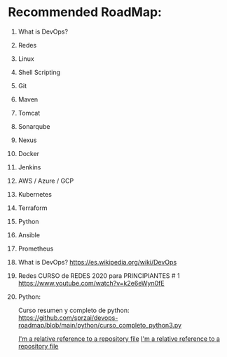 # Recommended RoadMap:

1. What is DevOps?
2. Redes
3. Linux
4. Shell Scripting
5. Git
6. Maven
7. Tomcat
8. Sonarqube
9. Nexus
10. Docker
11. Jenkins
12. AWS / Azure / GCP
13. Kubernetes
14. Terraform
15. Python
16. Ansible
17. Prometheus


1. What is DevOps?
    https://es.wikipedia.org/wiki/DevOps
    
    
2. Redes
  CURSO de REDES 2020 para PRINCIPIANTES # 1
    https://www.youtube.com/watch?v=k2e6eWyn0fE
    
    
15. Python:

      Curso resumen y completo de python: https://github.com/sprzai/devops-roadmap/blob/main/python/curso_completo_python3.py
      
      [I'm a relative reference to a repository file](/python/curso_completo_python3.py)
      [I'm a relative reference to a repository file](python/curso_completo_python3.py)
